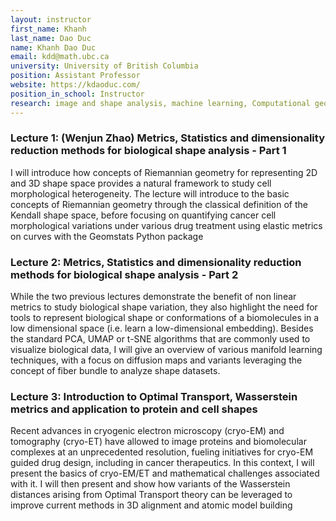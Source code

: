 ```yaml
---
layout: instructor
first_name: Khanh
last_name: Dao Duc
name: Khanh Dao Duc
email: kdd@math.ubc.ca
university: University of British Columbia
position: Assistant Professor
website: https://kdaoduc.com/
position_in_school: Instructor
research: image and shape analysis, machine learning, Computational geometry, stochastic process, optimal transport, cryo-EM, gene expression 
---
```


### Lecture 1: (Wenjun Zhao) Metrics, Statistics and dimensionality reduction methods for biological shape analysis - Part 1 

I will introduce how concepts of Riemannian geometry for representing 2D and 3D shape space provides a natural framework to study cell morphological heterogeneity. The lecture will introduce to the basic concepts of Riemannian geometry through the classical definition of the Kendall shape space, before focusing on quantifying cancer cell morphological variations under various drug treatment using elastic metrics on curves with the Geomstats Python package

### Lecture 2: Metrics, Statistics and dimensionality reduction methods for biological shape analysis - Part 2

While the two previous lectures demonstrate the benefit of non linear metrics to study biological shape variation, they also highlight the need for tools to represent biological shape or conformations of a biomolecules in a low dimensional space (i.e. learn a low-dimensional embedding). Besides the standard PCA, UMAP or t-SNE algorithms that are commonly used to visualize biological data, I will give an overview of various manifold learning techniques, with a focus on diffusion maps and variants leveraging the concept of fiber bundle to analyze shape datasets.


### Lecture 3: Introduction to Optimal Transport, Wasserstein metrics and application to protein and cell shapes

Recent advances in cryogenic electron microscopy (cryo-EM) and tomography (cryo-ET) have allowed to image proteins and biomolecular complexes at an unprecedented resolution, fueling initiatives for cryo-EM guided drug design, including in cancer therapeutics. In this context,  I will present the basics of cryo-EM/ET and mathematical challenges associated with it. I will then present and show how variants of the Wasserstein distances arising from Optimal Transport theory can be leveraged to improve current methods in 3D alignment and atomic model building